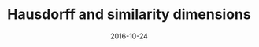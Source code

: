 ---
title: "Hausdorff and similarity dimensions"
collection: papers
permalink: /papers/2016-10-24-Hausdorff-and-similarity-dimensions
date: 2016-10-24
venue: 'Unpublished expository paper'
authors_short: '!!me!!'
authors_long: '!!me!!'
citation: 'James Bailie (2016). “Hausdorff and Similarity Dimensions”. url: <a href="https://jameshbailie.github.io/files/papers/2016-10-24-Hausdorff-and-similarity-dimensions.pdf" target="_blank">jameshbailie.github.io/files/papers/2016-10-24-Hausdorff-and-similarity-dimensions.pdf</a>'
bibtex_url: 'true'
paper_url: 'true'
unpublished: 'true'
---